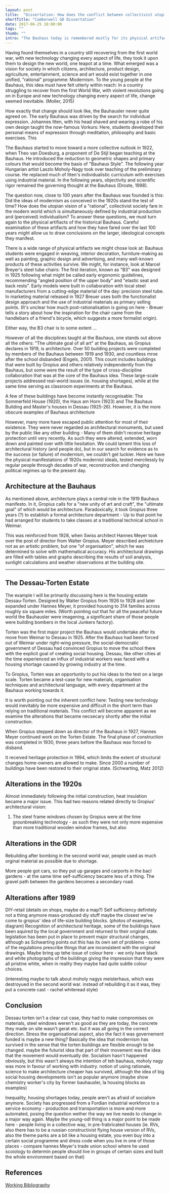 ```yaml
---
layout: post
title:  "Dissertation: How does the conflict between collectivist utopia and individualism in modernism manifest itself in everyday architecture?"
shortTitle: "Camberwell GD Dissertation"
date: 2017-06-25 10:00:00
tags: ""
thumb: ""
intro: "The Bauhaus today is remembered mostly for its physical artifacts: Steel tube furniture, household appliances put together from geometric shapes, New Typography, all set against the backdrop of flat-roofed, pristine white architecture. The philosophical and political struggle that led to these outcomes seems distant to us. Reading some of the manifestos published at the Bauhaus, written in somewhat stilted 1920s German and printed in long lines of sans-serif type can only give us a faint idea of the monumental endeavour the Bauhausler were engaged in."
---
```


Having found themselves in a country still recovering from the first world war, with new technology changing every aspect of life, they took it upon them to design the new world, one teapot at a time. What emerged was a vision for society in which citizens, architecture, product design, agriculture, entertainment, science and art would exist together in one unified, "rational" programme: Modernism. To the young people at the Bauhaus, this idea must have felt utterly within reach: In a country struggling to recover from the first World War, with violent revolutions going on in Europe and new technology changing every aspect of life, change seemed inevitable. (Moller, 2015)

How exactly that change should look like, the Bauhausler never quite agreed on. The early Bauhaus was driven by the search for individual expression. Johannes Itten, with his head shaved and wearing a robe of his own design taught the now-famous Vorkurs: Here, students developed their personal means of expression through meditation, philosophy and basic exercises. This

The Bauhaus started to move toward a more collective outlook in 1922, when Theo van Doesburg, a proponent of De Stijl began teaching at the Bauhaus. He introduced the reduction to geometric shapes and primary colours that would become the basis of "Bauhaus Style". The following year Hungarian artist Laszlo Moholy-Nagy took over teaching of the preliminary course. He replaced much of Itten's individualistic curriculum with exercises using industrial material. In the following years, objectivity and scientific rigor remained the governing thought at the Bauhaus (Droste, 1998).

The question now, close to 100 years after the Bauhaus was founded is this: Did the ideas of modernism as conceived in the 1920s stand the test of time? How does the utopian vision of a "rational", collectivist society fare in the modern world which is simultaneously defined by industrial production and (perceived) individualism? To answer these questions, we must turn again to the physical artifiacts of the historical Bauhaus. Careful examination of these artifacts and how they have fared over the last 100 years might allow us to draw conclusions on the larger, ideological concepts they manifest.

There is a wide range of physical artifacts we might chose look at: Bauhaus students were engaged in weaving, interior decoration, furniture-making as well as painting, graphic design and advertising, and many well-known products of these activities survive. We might, for instance, look at Marcel Breyer's steel tube chairs: The first iteration, known as "B3" was designed in 1925 following what might be called early ergonomic guidelines, recommending "angled position of the upper body" and "elastic seat and back rests". Early models were built in collaboration with local steel manufacturers from a cutting-edge material of the day: precision steel tube. In marketing material released in 1927 Breuer uses both the functionalist design approach and the use of industrial materials as primary selling points. (It's unclear how much post-rationalisation is going on here - Breuer tells a story about how the inspiration for the chair came from the handlebars of a friend's bicycle, which suggests a more formalist origin).

Either way, the B3 chair is to some extent ...

However of all the disciplines taught at the Bauhaus, one stands out above all the others: "The ultimate goal of all art" at the Bauhaus, as Gropius declares in 1919, is architecture. Over 50 building projects were completed by members of the Bauhaus between 1919 and 1930, and countless mroe after the school disbanded (Engels, 2001). This count includes buildings that were built by Gropius and others relatively independently from the Bauhaus, but some were the result of the type of cross-discipline collaboration that was at the core of the Bauhaus idea. These large-scale projects addressed real-world issues (ie. housing shortages), while at the same time serving as classroom experiments at the Bauhaus.

A few of these buildings have become instantly recognisable: The Sommerfeld House (1920), the Haus am Horn (1923) and The Bauhaus Building and Master's houses in Dessau (1925-26). However, it is the more obscure examples of Bauhaus architecture 

However, many more have escaped public attention for most of their existence. They were never regarded as architectural monuments, but used by the public like any other building - Many of them didn't receive heritage protection until very recently. As such they were altered, extended, worn down and painted over with little hesitation. We could lament this loss of architectural history (and people do), but in our search for evidence as to the success (or failure) of modernism, we couldn't get luckier. Here we have the physical manifestations of 1920s modernist ideals, tested mercilessly by regular people through decades of war, reconstruction and changing political regimes up to the present day. 

## Architecture at the Bauhaus

As mentioned above, architecture plays a central role in the 1919 Bauhaus manifesto. In it, Gropius calls for a "new unity of art and craft", the "ultimate goal" of which would be architecture. Paradoxically, it took Gropius three years (?) to establish a formal architecture department - Up to that point he had arranged for students to take classes at a traditional technical school in Weimar. 

This was reinforced from 1928, when Swiss architect Hannes Meyer took over the post of director from Walter Gropius. Meyer described archietcture not as an artistic problem, but one "of organisation", which he was determined to solve with mathematical accuracy. His architectural drawings are filled with tables and graphs describing the results of soil analysis, sunlight calculations and weather observations at the building site. 

---

## The Dessau-Torten Estate

The example I will be primarily discussing here is the housing estate Dessau-Torten. Designed by Walter Gropius from 1926 to 1928 and later expanded under Hannes Meyer, it provided housing to 314 families across roughly six square miles. (Worth pointing out that for all the peaceful future world the Bauhausler were imagening, a significant share of those people were building bombers in the local Junkers factory).

Torten was the first major project the Bauhaus would undertake after its move from Weimar to Dessau in 1925. After the Bauhaus had been forced out of Weimar under right-wing pressure, the social-democratic government of Dessau had convinced Gropius to move the school there with the explicit goal of creating social housing. Dessau, like other cities at the time experienced an influx of industrial workers was faced with a housing shortage caused by growing industry at the time. 

To Gropius, Torten was an opportunity to put his ideas to the test on a large scale. Torten became a test-case for new materials, organisation techniques and architectural language, with every department at the Bauhaus working towards it.

It is worth pointing out the inherent conflict here: Testing new technology would inevitably be more expensive and difficult in the short term than relying on traditional materials. This conflict will become apparent as we examine the alterations that became necsecary shortly after the initial construction.

When Gropius stepped down as director of the Bauhaus in 1927, Hannes Meyer continued work on the Torten Estate. The final phase of construction was completed in 1930, three years before the Bauhaus was forced to disband.  

It received heritage protection in 1994, which limits the extent of structural changes home-owners are allowed to make. Since 2000 a number of buildings have been restored to their original state. (Schwarting, Matz 2012)

## Alterations in the 1920s
Almost immediately following the initial construction, heat insulation became a major issue. This had two reasons related directly to Gropius' architectural vision:

1. The steel frame windows chosen by Gropius were at the time grounbreaking technology - as such they were not only more expensive than more traditional wooden window frames, but also 

## Alterations in the GDR

Rebuilding after bombing in the second world war, people used as much orginal material as possible due to shortage.

More people got cars, so they put up garages and carports in the bacl gardens - at the same time self-sufficiency became less of a thing. The gravel path between the gardens becomes a secondary road.


## Alterations after 1989
DIY-retail (details on shops, maybe do a map?)
Self sufficiency definitely not a thing anymore
mass-produced diy stuff maybe the closest we've come to gropius' idea of life-size building blocks. (photos of examples, diagram)
Recognition of architectural heritage, some of the buildings have been aquired by the local government and returned to their original state. legislation has been put in place to prevent major structural changes, although as Schwarting points out this has its own set of problems - some of the regulations prescribe things that are inconsistent with the original drawings. Maybe bring up tehe issue of colour here - we only have black and white photographs of the buildings giving the impression that they were all pristine white, when in reality they maybe had quite subtle colour choices.

(interesting maybe to talk about moholy nagys meisterhaus, which was destroyued in the second world war. instead of rebuilding it as it was, they put a concrete cast - rachel whiteread style)

## Conclusion

Dessau torten isn't a clear cut case, they had to make compromises on materials, steel windows weren't as good as they are today, the concrete they made on site wasn't gerat etc. but it was all going in the correct direction. Stress the organisational aspect, also the fact it was governement funded is maybe a new thing? Basically the idea that modernism has survived in the sense that the torten buildings are flexible enough to be changed. maybe the futurist idea that part of their movement was the idea that the movement would eventually die. Socialism hasn't happened obviously, but this wasn't always the intention of teh bauhaus, moholy nagy was more in favour of working with industry. notion of using rationale, science to make architecture cheaper has survived, although the idea of big social housing developments isn't as popular anymore (maybe show chemistry worker's city by former bauhausler, la housing blocks as examples)

Inequality, housing shortages today, people aren't as afraid of socialism anymore. Society has progressed from a Fordian industrial workforce to a service economy - production and transportation is more and more automated, posing the question wether the way we live needs to change in a major way again.  Maybe the young-odl thing is a major point to be made here - people living in a collective way, in pre-frabricated houses (ie. RVs, also there has to be  a russian constructivist flying house version of RVs, also the theme parks are a bit like a housing estate, you even buy into a certain social programme and dress code when you live in one of those places - compare hannes Meyer's trade union school where he used scoiology to determin people should live in groups of certain sizes and built the whole environment based on that)

## References

[Working Bibliography](https://docs.google.com/spreadsheets/d/e/2PACX-1vTq5ZS3tXh968wpGc0dGZl-6LfgrdHeuTvKjCh4i--em5lspsC-q3ICF7FrK3HlGEtE0Qih9OEtRkyX/pubhtml)
